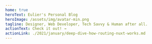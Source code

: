 ```yaml
---
home: true
heroText: Eulier's Personal Blog
heroImage: /assets/img/avatar-min.png
tagline: Designer, Web Developer, Tech Savvy & Human after all.
actionText: Check it out! →
actionLink: ./2021/january/deep-dive-how-routing-nuxt-works.md
---
```

